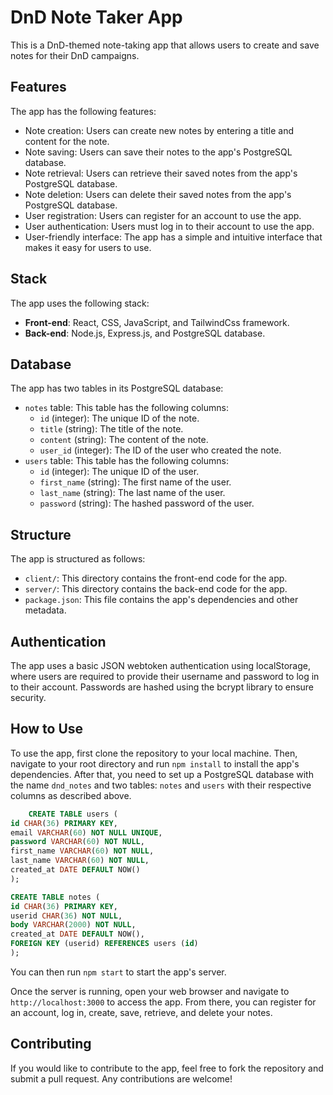 # DnD Note Taker App

This is a DnD-themed note-taking app that allows users to create and save notes for their DnD campaigns.

## Features

The app has the following features:

- Note creation: Users can create new notes by entering a title and content for the note.
- Note saving: Users can save their notes to the app's PostgreSQL database.
- Note retrieval: Users can retrieve their saved notes from the app's PostgreSQL database.
- Note deletion: Users can delete their saved notes from the app's PostgreSQL database.
- User registration: Users can register for an account to use the app.
- User authentication: Users must log in to their account to use the app.
- User-friendly interface: The app has a simple and intuitive interface that makes it easy for users to use.

## Stack

The app uses the following stack:

- **Front-end**: React, CSS, JavaScript, and TailwindCss framework.
- **Back-end**: Node.js, Express.js, and PostgreSQL database.

## Database

The app has two tables in its PostgreSQL database:

- `notes` table: This table has the following columns:
  - `id` (integer): The unique ID of the note.
  - `title` (string): The title of the note.
  - `content` (string): The content of the note.
  - `user_id` (integer): The ID of the user who created the note.
- `users` table: This table has the following columns:
  - `id` (integer): The unique ID of the user.
  - `first_name` (string): The first name of the user.
  - `last_name` (string): The last name of the user.
  - `password` (string): The hashed password of the user.

## Structure

The app is structured as follows:

- `client/`: This directory contains the front-end code for the app.
- `server/`: This directory contains the back-end code for the app.
- `package.json`: This file contains the app's dependencies and other metadata.

## Authentication

The app uses a basic JSON webtoken authentication using localStorage, where users are required to provide their username and password to log in to their account. Passwords are hashed using the bcrypt library to ensure security.

## How to Use

To use the app, first clone the repository to your local machine. Then, navigate to your root directory and run `npm install` to install the app's dependencies. After that, you need to set up a PostgreSQL database with the name `dnd_notes` and two tables: `notes` and `users` with their respective columns as described above.

```sql
    CREATE TABLE users (
id CHAR(36) PRIMARY KEY,
email VARCHAR(60) NOT NULL UNIQUE,
password VARCHAR(60) NOT NULL,
first_name VARCHAR(60) NOT NULL,
last_name VARCHAR(60) NOT NULL,
created_at DATE DEFAULT NOW()
);

CREATE TABLE notes (
id CHAR(36) PRIMARY KEY,
userid CHAR(36) NOT NULL,
body VARCHAR(2000) NOT NULL,
created_at DATE DEFAULT NOW(),
FOREIGN KEY (userid) REFERENCES users (id)
);
```

You can then run `npm start` to start the app's server.

Once the server is running, open your web browser and navigate to `http://localhost:3000` to access the app. From there, you can register for an account, log in, create, save, retrieve, and delete your notes.

## Contributing

If you would like to contribute to the app, feel free to fork the repository and submit a pull request. Any contributions are welcome!
